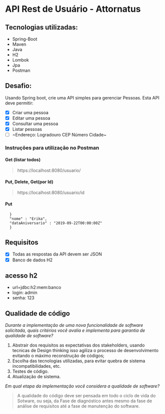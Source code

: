 # API Rest de Usuário - Attornatus

## Tecnologias utilizadas:
- Spring-Boot
- Maven
- Java
- H2
- Lombok
- Jpa
- Postman

## Desafio: 
Usando Spring boot, crie uma API simples para gerenciar Pessoas. Esta API deve permitir:
- [x] Criar uma pessoa
- [x] Editar uma pessoa
- [x] Consultar uma pessoa
- [x] Listar pessoas
- [ ] ~Endereço:
      Logradouro
      CEP
      Número
      Cidade~
### Instruções para utilização no Postman
#### Get (listar todos)
> https://localhost:8080/usuario/
#### Put, Delete, Get(por Id)
> https://localhost:8080/usuario/id
#### Put      
      }
      "nome" : "Erika",
      "dataAniversario" : "2019-09-22T00:00:00Z"      
      }
## Requisitos  
- [x] Todas as respostas da API devem ser JSON  
- [x] Banco de dados H2

## acesso h2
- url=jdbc:h2:mem:banco
- login: admin
- senha: 123

## Qualidade de código
*Durante a implementação de uma nova funcionalidade de software solicitada, quais critérios você avalia e implementa para garantia de qualidade de software?*
1. Abstrair dos requisitos as expectativas dos stakeholders, usando tecnicas de Design thinking isso agiliza o processo de desenvolvimento evitando o máximo reconstrução de códigos;
2. Escolha das tecnologias utilizadas, para evitar quebra de sistema incompatibilidades, etc.
3. Testes de código.
4. Atualização de sistema.

*Em qual etapa da implementação você considera a qualidade de software?*
> A qualidade do código deve ser pensada em todo o ciclo de vida do Sotware, ou seja, da Fase de diagnóstico antes mesmo da fase de análise de requisitos até a fase de manutenção do software.

